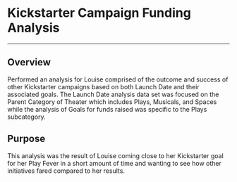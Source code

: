 # Kickstarter Campaign Funding Analysis
---
## Overview
Performed an analysis for Louise comprised of the outcome and success of other Kickstarter campaigns based on both Launch Date and their associated goals.   The Launch Date analysis data set was focused on the Parent Category of Theater which includes Plays, Musicals, and Spaces while the analysis of Goals for funds raised was specific to the Plays subcategory.   

## Purpose
This analysis was the result of Louise coming close to her Kickstarter goal for her Play Fever in a short amount of time and wanting to see how other initiatives fared compared to her results.
